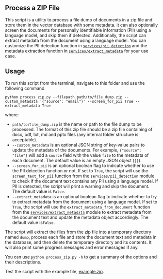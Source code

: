 ## Process a ZIP File

This script is a utility to process a file dump of documents in a zip file and store them in the vector database with some metadata. It can also optionally screen the documents for personally identifiable information (PII) using a language model, and skip them if detected. Additionally, the script can extract metadata from the document using a language model. You can customize the PII detection function in [`services/pii_detection`](../../services/pii_detection.py) and the metadata extraction function in [`services/extract_metadata`](../../services/extract_metadata.py) for your use case.

## Usage

To run this script from the terminal, navigate to this folder and use the following command:

```
python process_zip.py --filepath path/to/file_dump.zip --custom_metadata '{"source": "email"}' --screen_for_pii True --extract_metadata True
```

where:

- `path/to/file_dump.zip` is the name or path to the file dump to be processed. The format of this zip file should be a zip file containing of docx, pdf, txt, md and pptx files (any internal folder structure is acceptable).
- `--custom_metadata` is an optional JSON string of key-value pairs to update the metadata of the documents. For example, `{"source": "file"}` will add a `source` field with the value `file` to the metadata of each document. The default value is an empty JSON object (`{}`).
- `--screen_for_pii` is an optional boolean flag to indicate whether to use the PII detection function or not. If set to `True`, the script will use the `screen_text_for_pii` function from the [`services/pii_detection`](../../services/pii_detection.py) module to check if the document text contains any PII using a language model. If PII is detected, the script will print a warning and skip the document. The default value is `False`.
- `--extract_metadata` is an optional boolean flag to indicate whether to try to extract metadata from the document using a language model. If set to `True`, the script will use the `extract_metadata_from_document` function from the [`services/extract_metadata`](../../services/extract_metadata.py) module to extract metadata from the document text and update the metadata object accordingly. The default value is`False`.

The script will extract the files from the zip file into a temporary directory named `dump`, process each file and store the document text and metadata in the database, and then delete the temporary directory and its contents. It will also print some progress messages and error messages if any.

You can use `python process_zip.py -h` to get a summary of the options and their descriptions.

Test the script with the example file, [example.zip](example.zip).

